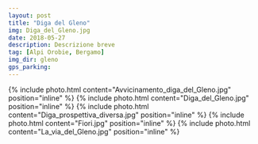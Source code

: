```yaml
---
layout: post
title: "Diga del Gleno"
img: Diga_del_Gleno.jpg
date: 2018-05-27
description: Descrizione breve
tag: [Alpi Orobie, Bergamo]
img_dir: gleno
gps_parking:
---
```

<div>
{% include photo.html content="Avvicinamento_diga_del_Gleno.jpg" position="inline" %}
{% include photo.html content="Diga_del_Gleno.jpg" position="inline" %}
{% include photo.html content="Diga_prospettiva_diversa.jpg" position="inline" %}
{% include photo.html content="Fiori.jpg" position="inline" %}
{% include photo.html content="La_via_del_Gleno.jpg" position="inline" %}
</div>
